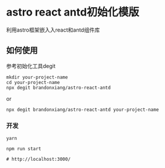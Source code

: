 # astro react antd初始化模版

利用astro框架嵌入入react和antd组件库


## 如何使用

参考初始化工具degit

```shell
mkdir your-project-name
cd your-project-name
npx degit brandonxiang/astro-react-antd
```

or

```shell
npx degit brandonxiang/astro-react-antd your-project-name
```
### 开发

```shell
yarn

npm run start

# http://localhost:3000/
